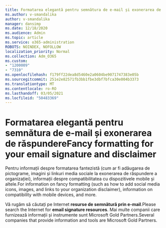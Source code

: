 ```yaml
---
title: Formatarea elegantă pentru semnătura de e-mail și exonerarea de răspundere
ms.author: v-smandalika
author: v-smandalika
manager: dansimp
ms.date: 12/18/2020
ms.audience: Admin
ms.topic: article
ms.service: o365-administration
ROBOTS: NOINDEX, NOFOLLOW
localization_priority: Normal
ms.collection: Adm_O365
ms.custom:
- "1200009"
- "7310"
ms.openlocfilehash: f179ff22dea8d5460e2a0604be9071747383e05b
ms.sourcegitcommit: 251e2e82571fb3bb1fbe3dbf7bfca30e004b3373
ms.translationtype: MT
ms.contentlocale: ro-RO
ms.lasthandoff: 03/05/2021
ms.locfileid: "50483369"
---
```

# <a name="fancy-formatting-for-your-email-signature-and-disclaimer"></a><span data-ttu-id="3c9bf-102">Formatarea elegantă pentru semnătura de e-mail și exonerarea de răspundere</span><span class="sxs-lookup"><span data-stu-id="3c9bf-102">Fancy formatting for your email signature and disclaimer</span></span>
<span data-ttu-id="3c9bf-103">Pentru informații despre formatarea fantezistă (cum ar fi adăugarea de pictograme, imagini și linkuri media sociale la exonerarea de răspundere a organizației), informații despre compatibilitatea cu dispozitivele mobile și altele.</span><span class="sxs-lookup"><span data-stu-id="3c9bf-103">For information on fancy formatting (such as how to add social media icons, images, and links to your organization disclaimer), information on compatibility with mobile devices, and more.</span></span>

<span data-ttu-id="3c9bf-104">Vă rugăm să căutați pe Internet **resurse de semnătură prin e-mail**.</span><span class="sxs-lookup"><span data-stu-id="3c9bf-104">Please search the Internet for **email signature resources**.</span></span> <span data-ttu-id="3c9bf-105">Mai multe companii care furnizează informații și instrumente sunt Microsoft Gold Partners.</span><span class="sxs-lookup"><span data-stu-id="3c9bf-105">Several companies that provide information and tools are Microsoft Gold Partners.</span></span>
